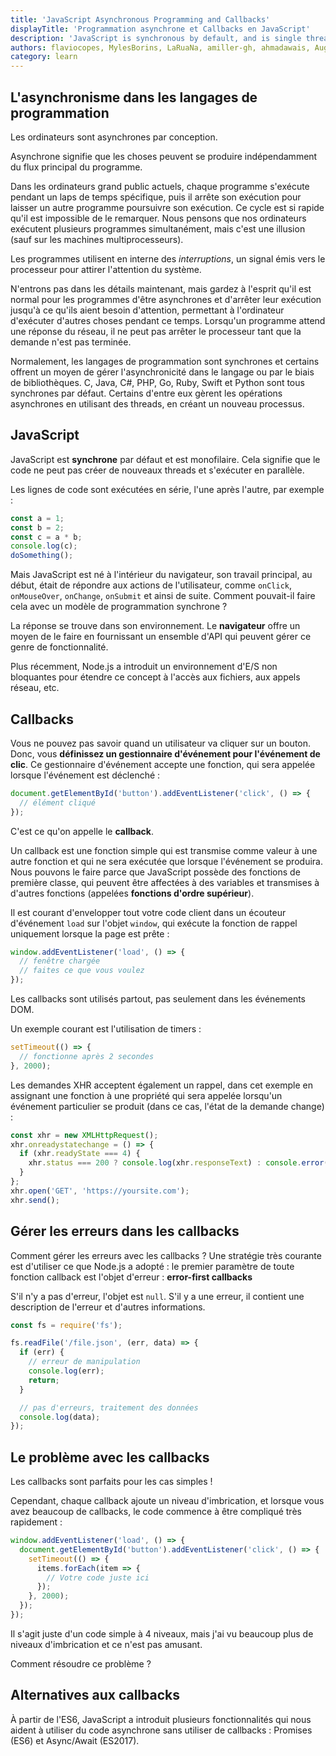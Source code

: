 ```yaml
---
title: 'JavaScript Asynchronous Programming and Callbacks'
displayTitle: 'Programmation asynchrone et Callbacks en JavaScript'
description: 'JavaScript is synchronous by default, and is single threaded. This means that code cannot create new threads and run in parallel. Find out what asynchronous code means and how it looks like'
authors: flaviocopes, MylesBorins, LaRuaNa, amiller-gh, ahmadawais, AugustinMauroy
category: learn
---
```


## L'asynchronisme dans les langages de programmation

Les ordinateurs sont asynchrones par conception.

Asynchrone signifie que les choses peuvent se produire indépendamment du flux principal du programme.

Dans les ordinateurs grand public actuels, chaque programme s'exécute pendant un laps de temps spécifique, puis il arrête son exécution pour laisser un autre programme poursuivre son exécution. Ce cycle est si rapide qu'il est impossible de le remarquer. Nous pensons que nos ordinateurs exécutent plusieurs programmes simultanément, mais c'est une illusion (sauf sur les machines multiprocesseurs).

Les programmes utilisent en interne des _interruptions_, un signal émis vers le processeur pour attirer l'attention du système.

N'entrons pas dans les détails maintenant, mais gardez à l'esprit qu'il est normal pour les programmes d'être asynchrones et d'arrêter leur exécution jusqu'à ce qu'ils aient besoin d'attention, permettant à l'ordinateur d'exécuter d'autres choses pendant ce temps. Lorsqu'un programme attend une réponse du réseau, il ne peut pas arrêter le processeur tant que la demande n'est pas terminée.

Normalement, les langages de programmation sont synchrones et certains offrent un moyen de gérer l'asynchronicité dans le langage ou par le biais de bibliothèques. C, Java, C#, PHP, Go, Ruby, Swift et Python sont tous synchrones par défaut. Certains d'entre eux gèrent les opérations asynchrones en utilisant des threads, en créant un nouveau processus.

## JavaScript

JavaScript est **synchrone** par défaut et est monofilaire. Cela signifie que le code ne peut pas créer de nouveaux threads et s'exécuter en parallèle.

Les lignes de code sont exécutées en série, l'une après l'autre, par exemple :

```js
const a = 1;
const b = 2;
const c = a * b;
console.log(c);
doSomething();
```

Mais JavaScript est né à l'intérieur du navigateur, son travail principal, au début, était de répondre aux actions de l'utilisateur, comme `onClick`, `onMouseOver`, `onChange`, `onSubmit` et ainsi de suite. Comment pouvait-il faire cela avec un modèle de programmation synchrone ?

La réponse se trouve dans son environnement. Le **navigateur** offre un moyen de le faire en fournissant un ensemble d'API qui peuvent gérer ce genre de fonctionnalité.

Plus récemment, Node.js a introduit un environnement d'E/S non bloquantes pour étendre ce concept à l'accès aux fichiers, aux appels réseau, etc.

## Callbacks

Vous ne pouvez pas savoir quand un utilisateur va cliquer sur un bouton. Donc, vous **définissez un gestionnaire d'événement pour l'événement de clic**. Ce gestionnaire d'événement accepte une fonction, qui sera appelée lorsque l'événement est déclenché :

```js
document.getElementById('button').addEventListener('click', () => {
  // élément cliqué
});
```

C'est ce qu'on appelle le **callback**.

Un callback est une fonction simple qui est transmise comme valeur à une autre fonction et qui ne sera exécutée que lorsque l'événement se produira. Nous pouvons le faire parce que JavaScript possède des fonctions de première classe, qui peuvent être affectées à des variables et transmises à d'autres fonctions (appelées **fonctions d'ordre supérieur**).

Il est courant d'envelopper tout votre code client dans un écouteur d'événement `load` sur l'objet `window`, qui exécute la fonction de rappel uniquement lorsque la page est prête :

```js
window.addEventListener('load', () => {
  // fenêtre chargée
  // faites ce que vous voulez
});
```

Les callbacks sont utilisés partout, pas seulement dans les événements DOM.

Un exemple courant est l'utilisation de timers :

```js
setTimeout(() => {
  // fonctionne après 2 secondes
}, 2000);
```

Les demandes XHR acceptent également un rappel, dans cet exemple en assignant une fonction à une propriété qui sera appelée lorsqu'un événement particulier se produit (dans ce cas, l'état de la demande change) :

```js
const xhr = new XMLHttpRequest();
xhr.onreadystatechange = () => {
  if (xhr.readyState === 4) {
    xhr.status === 200 ? console.log(xhr.responseText) : console.error('error');
  }
};
xhr.open('GET', 'https://yoursite.com');
xhr.send();
```

## Gérer les erreurs dans les callbacks

Comment gérer les erreurs avec les callbacks ? Une stratégie très courante est d'utiliser ce que Node.js a adopté : le premier paramètre de toute fonction callback est l'objet d'erreur : **error-first callbacks**

S'il n'y a pas d'erreur, l'objet est `null`. S'il y a une erreur, il contient une description de l'erreur et d'autres informations.

```js
const fs = require('fs');

fs.readFile('/file.json', (err, data) => {
  if (err) {
    // erreur de manipulation
    console.log(err);
    return;
  }

  // pas d'erreurs, traitement des données
  console.log(data);
});
```

## Le problème avec les callbacks

Les callbacks sont parfaits pour les cas simples !

Cependant, chaque callback ajoute un niveau d'imbrication, et lorsque vous avez beaucoup de callbacks, le code commence à être compliqué très rapidement :

```js
window.addEventListener('load', () => {
  document.getElementById('button').addEventListener('click', () => {
    setTimeout(() => {
      items.forEach(item => {
        // Votre code juste ici
      });
    }, 2000);
  });
});
```

Il s'agit juste d'un code simple à 4 niveaux, mais j'ai vu beaucoup plus de niveaux d'imbrication et ce n'est pas amusant.

Comment résoudre ce problème ?

## Alternatives aux callbacks

À partir de l'ES6, JavaScript a introduit plusieurs fonctionnalités qui nous aident à utiliser du code asynchrone sans utiliser de callbacks : Promises (ES6) et Async/Await (ES2017).
